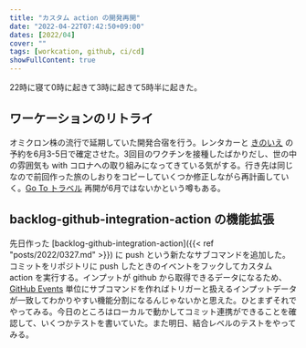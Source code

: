 ```yaml
---
title: "カスタム action の開発再開"
date: "2022-04-22T07:42:50+09:00"
dates: [2022/04]
cover: ""
tags: [workcation, github, ci/cd]
showFullContent: true
---
```


22時に寝て0時に起きて3時に起きて5時半に起きた。

## ワーケーションのリトライ

オミクロン株の流行で延期していた開発合宿を行う。レンタカーと [きのいえ](https://kinosaki-kinoie.com/) の予約を6月3-5日で確定させた。3回目のワクチンを接種したばかりだし、世の中の雰囲気も with コロナへの取り組みになってきている気がする。行き先は同じなので前回作った旅のしおりをコピーしていくつか修正しながら再計画していく。[Go To トラベル](https://goto.jata-net.or.jp/) 再開が6月ではないかという噂もある。

## backlog-github-integration-action の機能拡張

先日作った [backlog-github-integration-action]({{< ref "posts/2022/0327.md" >}}) に push という新たなサブコマンドを追加した。コミットをリポジトリに push したときのイベントをフックしてカスタム action を実行する。インプットが github から取得できるデータになるため、[GitHub Events](https://docs.github.com/en/actions/using-workflows/events-that-trigger-workflows) 単位にサブコマンドを作ればトリガーと扱えるインプットデータが一致してわかりやすい機能分割になるんじゃないかと思えた。ひとまずそれでやってみる。今日のところはローカルで動かしてコミット連携ができることを確認して、いくつかテストを書いていた。また明日、結合レベルのテストをやってみる。
